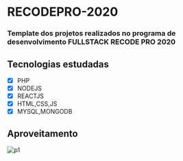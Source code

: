 # RECODEPRO-2020

### Template dos projetos realizados no programa de desenvolvimento FULLSTACK RECODE PRO 2020 


## Tecnologias estudadas 

- [x] PHP
- [x] NODEJS 
- [x] REACTJS
- [x] HTML,CSS,JS
- [x] MYSQL,MONGODB 

## Aproveitamento 

![p1](https://user-images.githubusercontent.com/61328786/121750637-26117f80-cae3-11eb-8c60-2ca28061eeeb.png)





